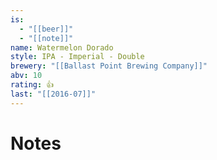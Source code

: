 ```yaml
---
is:
  - "[[beer]]"
  - "[[note]]"
name: Watermelon Dorado
style: IPA - Imperial - Double
brewery: "[[Ballast Point Brewing Company]]"
abv: 10
rating: 👍
last: "[[2016-07]]"
---
```

# Notes

